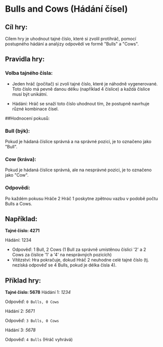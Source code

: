 # Bulls and Cows (Hádání čísel)

## Cíl hry:
Cílem hry je uhodnout tajné číslo, které si zvolil protihráč, pomocí postupného hádání a analýzy odpovědí ve formě "Bulls" a "Cows".

## Pravidla hry:

### Volba tajného čísla: 
- Jeden hráč (počítač) si zvolí tajné číslo, které je náhodně vygenerované. Toto číslo má pevně danou délku (například 4 číslice) a každá číslice musí být unikátní.

- Hádání: Hráč se snaží toto číslo uhodnout tím, že postupně navrhuje různé kombinace čísel.

##Hodnocení pokusů:

### Bull (býk): 
Pokud je hádaná číslice správná a na správné pozici, je to označeno jako "Bull".
### Cow (kráva): 
Pokud je hádaná číslice správná, ale na nesprávné pozici, je to označeno jako "Cow".
### Odpovědi: 
Po každém pokusu Hráče 2 Hráč 1 poskytne zpětnou vazbu v podobě počtu Bulls a Cows. 

## Například:

**Tajné číslo: 4271**

Hádání: 1234

- Odpověď: 1 Bull, 2 Cows (1 Bull za správně umístěnou číslici '2' a 2 Cows za číslice '1' a '4' na nesprávných pozicích)
- Vítězství: Hra pokračuje, dokud Hráč 2 neuhodne celé tajné číslo (tj. nezíská odpověď se 4 Bulls, pokud je délka čísla 4).

## Příklad hry:

**Tajné číslo: 5678**
Hádání 1: _1234_

Odpověď: `0 Bulls, 0 Cows`

Hádání 2: _5671_

Odpověď: `3 Bulls, 0 Cows`

Hádání 3: _5678_

Odpověď: `4 Bulls` (Hráč vyhrává)